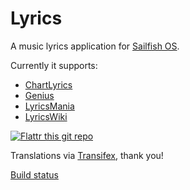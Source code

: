 # Lyrics

A music lyrics application for [Sailfish OS](https://sailfishos.org).

Currently it supports:
  * [ChartLyrics](http://chartlyrics.com)
  * [Genius](http://genius.com)
  * [LyricsMania](http://www.lyricsmania.com)
  * [LyricsWiki](http://lyrics.wikia.com)

[![Flattr this git repo](http://api.flattr.com/button/flattr-badge-large.png)](https://flattr.com/submit/auto?user_id=ilpianista&url=https://git.merproject.org/ilpianista/harbour-Lyrics&title=harbour-Lyrics&language=&tags=jolla&category=software)

Translations via [Transifex](https://www.transifex.com/ilpianista-harbour/harbour-Lyrics/dashboard/), thank you!

[Build status](https://build.merproject.org/package/live_build_log/home:ilpianista/harbour-lyrics/sailfish_latest_armv7hl/armv8el)

